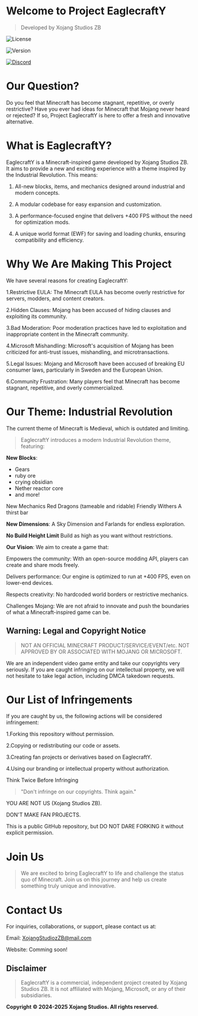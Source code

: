 # Welcome to Project EaglecraftY
> Developed by Xojang Studios ZB

![License](https://img.shields.io/badge/License-proprietary-red)

![Version](https://img.shields.io/badge/Version-v0.0-blue)

[![Discord](https://img.shields.io/badge/Discord-Join%20Our%20Server-7289DA?logo=discord)](https://discord.gg/acN93WBRC5)

# Our Question?
Do you feel that Minecraft has become stagnant, repetitive, or overly restrictive? Have you ever had ideas for Minecraft that Mojang never heard or rejected? If so, Project EaglecraftY is here to offer a fresh and innovative alternative.

# What is EaglecraftY?
EaglecraftY is a Minecraft-inspired game developed by Xojang Studios ZB. It aims to provide a new and exciting experience with a theme inspired by the Industrial Revolution. This means:

1. All-new blocks, items, and mechanics designed around industrial and modern concepts.

2. A modular codebase for easy expansion and customization.

3. A performance-focused engine that delivers +400 FPS without the need for optimization mods.

4. A unique world format (EWF) for saving and loading chunks, ensuring compatibility and efficiency.

# Why We Are Making This Project
We have several reasons for creating EaglecraftY:

1.Restrictive EULA: The Minecraft EULA has become overly restrictive for servers, modders, and content creators.

2.Hidden Clauses: Mojang has been accused of hiding clauses and exploiting its community.

3.Bad Moderation: Poor moderation practices have led to exploitation and inappropriate content in the Minecraft community.

4.Microsoft Mishandling: Microsoft's acquisition of Mojang has been criticized for anti-trust issues, mishandling, and microtransactions.

5.Legal Issues: Mojang and Microsoft have been accused of breaking EU consumer laws, particularly in Sweden and the European Union.

6.Community Frustration: Many players feel that Minecraft has become stagnant, repetitive, and overly commercialized.


# Our Theme: Industrial Revolution
The current theme of Minecraft is Medieval, which is outdated and limiting. 
> EaglecraftY introduces a modern Industrial Revolution theme, featuring:

**New Blocks**:
 - Gears
 - ruby ore
 - crying obsidian
 - Nether reactor core
 - and more!

New Mechanics
Red Dragons (tameable and ridable)
Friendly Withers
A thirst bar

**New Dimensions**:
A Sky Dimension and Farlands for endless exploration.

**No Build Height Limit**
Build as high as you want without restrictions.

**Our Vision**:
We aim to create a game that:

Empowers the community: With an open-source modding API, players can create and share mods freely.

Delivers performance: Our engine is optimized to run at +400 FPS, even on lower-end devices.

Respects creativity: No hardcoded world borders or restrictive mechanics.

Challenges Mojang: We are not afraid to innovate and push the boundaries of what a Minecraft-inspired game can be.

## Warning: Legal and Copyright Notice
> NOT AN OFFICIAL MINECRAFT PRODUCT/SERVICE/EVENT/etc.
> NOT APPROVED BY OR ASSOCIATED WITH MOJANG OR MICROSOFT.

We are an independent video game entity and take our copyrights very seriously. If you are caught infringing on our intellectual property, we will not hesitate to take legal action, including DMCA takedown requests.

# Our List of Infringements
If you are caught by us, the following actions will be considered infringement:

1.Forking this repository without permission.

2.Copying or redistributing our code or assets.

3.Creating fan projects or derivatives based on EaglecraftY.

4.Using our branding or intellectual property without authorization.

Think Twice Before Infringing
> "Don't infringe on our copyrights. Think again."

YOU ARE NOT US (Xojang Studios ZB).

DON'T MAKE FAN PROJECTS.

This is a public GitHub repository, but DO NOT DARE FORKING it without explicit permission.

# Join Us
> We are excited to bring EaglecraftY to life and challenge the status quo of Minecraft.
> Join us on this journey and help us create something truly unique and innovative.

# Contact Us
For inquiries, collaborations, or support, please contact us at:

Email: XojangStudiozZB@mail.com

Website: Comming soon!

## Disclaimer
> EaglecraftY is a commercial, independent project created by Xojang Studios ZB. It is not affiliated with Mojang, Microsoft, or any of their subsidiaries.

**Copyright © 2024-2025 Xojang Studios. All rights reserved.**